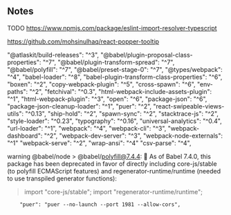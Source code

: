 ## Notes

TODO https://www.npmjs.com/package/eslint-import-resolver-typescript

https://github.com/mohsinulhaq/react-popper-tooltip

"@atlaskit/build-releases": "^3",
"@babel/plugin-proposal-class-properties": "^7",
"@babel/plugin-transform-spread": "^7",
"@babel/polyfill": "^7",
"@babel/preset-stage-0": "^7",
"@types/webpack": "^4",
"babel-loader": "^8",
"babel-plugin-transform-class-properties": "^6",
"boxen": "^2",
"copy-webpack-plugin": "^5",
"cross-spawn": "^6",
"env-paths": "^2",
"fetchival": "^0.3",
"html-webpack-include-assets-plugin": "^1",
"html-webpack-plugin": "^3",
"open": "^6",
"package-json": "^6",
"package-json-cleanup-loader": "^1",
"puer": "^2",
"react-swipeable-views-utils": "^0.13",
"ship-hold": "^2",
"spawn-sync": "^2",
"stacktrace-js": "^2",
"style-loader": "^0.23",
"typography": "^0.16",
"universal-analytics": "^0.4",
"url-loader": "^1",
"webpack": "^4",
"webpack-cli": "^3",
"webpack-dashboard": "^2",
"webpack-dev-server": "^3",
"webpack-node-externals": "^1"
"webpack-serve": "^2",
"wrap-ansi": "^4"
"csv-parse": "^4",


warning @babel/node > @babel/polyfill@7.4.4: 🚨 As of Babel 7.4.0, this
package has been deprecated in favor of directly
including core-js/stable (to polyfill ECMAScript
features) and regenerator-runtime/runtime
(needed to use transpiled generator functions):

  > import "core-js/stable";
  > import "regenerator-runtime/runtime";

		"puer": "puer --no-launch --port 1981 --allow-cors",
